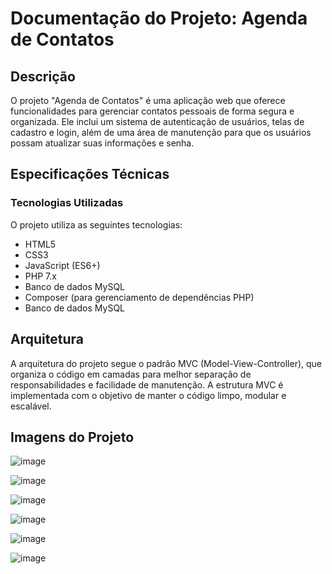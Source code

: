 <h1>Documentação do Projeto: Agenda de Contatos</h1>
<h2>
Descrição
</h2>
<p>
O projeto "Agenda de Contatos" é uma aplicação web que oferece funcionalidades para gerenciar contatos pessoais de forma segura e organizada. Ele inclui um sistema de autenticação de usuários, telas de cadastro e login, além de uma área de manutenção para que os usuários possam atualizar suas informações e senha.
</p>
<h2>
Especificações Técnicas
</h2>
<h3>
Tecnologias Utilizadas
</h3>
<p>
O projeto utiliza as seguintes tecnologias:
</p>
<ul>
  <li>HTML5</li>
  <li>CSS3</li>
  <li>JavaScript (ES6+)</li>
  <li>PHP 7.x</li>
  <li>Banco de dados MySQL</li>
  <li>Composer (para gerenciamento de dependências PHP)</li>
  <li>Banco de dados MySQL</li>
</ul>

<h2>
Arquitetura
</h2>
<p>
A arquitetura do projeto segue o padrão MVC (Model-View-Controller), que organiza o código em camadas para melhor separação de responsabilidades e facilidade de manutenção. A estrutura MVC é implementada com o objetivo de manter o código limpo, modular e escalável.
</p>
<h2>Imagens do Projeto</h2>

![image](https://github.com/marcossousarodrigues/agenda-de-contatos/assets/49259832/0bd088bb-7d3c-4829-aee3-92480b26693b)

![image](https://github.com/marcossousarodrigues/agenda-de-contatos/assets/49259832/6ed3488d-79c1-42c9-b309-0935a818f83b)


![image](https://github.com/marcossousarodrigues/agenda-de-contatos/assets/49259832/7eb8aa15-1724-476b-9d85-cfc8dd1e65fd)


![image](https://github.com/marcossousarodrigues/agenda-de-contatos/assets/49259832/86b8a874-7904-4db7-b08e-00caf3e06e27)


![image](https://github.com/marcossousarodrigues/agenda-de-contatos/assets/49259832/73ca58a6-baac-4dd1-91c0-ce0794933927)



![image](https://github.com/marcossousarodrigues/agenda-de-contatos/assets/49259832/1f8cf2cf-1fb4-422a-b5f4-ecc24c507d22)








